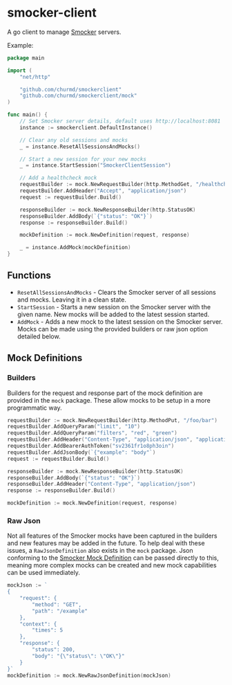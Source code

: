 # smocker-client

A go client to manage [Smocker](https://smocker.dev/) servers.

Example:

```go
package main

import (
	"net/http"

	"github.com/churmd/smockerclient"
	"github.com/churmd/smockerclient/mock"
)

func main() {
	// Set Smocker server details, default uses http://localhost:8081
	instance := smockerclient.DefaultInstance()

	// Clear any old sessions and mocks
	_ = instance.ResetAllSessionsAndMocks()

	// Start a new session for your new mocks
	_ = instance.StartSession("SmockerClientSession")

	// Add a healthcheck mock
	requestBuilder := mock.NewRequestBuilder(http.MethodGet, "/healthcheck")
	requestBuilder.AddHeader("Accept", "application/json")
	request := requestBuilder.Build()

	responseBuilder := mock.NewResponseBuilder(http.StatusOK)
	responseBuilder.AddBody(`{"status": "OK"}`)
	response := responseBuilder.Build()

	mockDefinition := mock.NewDefinition(request, response)

	_ = instance.AddMock(mockDefinition)
}
```

## Functions

* `ResetAllSessionsAndMocks` - Clears the Smocker server of all sessions and mocks. Leaving it in a clean state.
* `StartSession` - Starts a new session on the Smocker server with the given name. New mocks will be added to the latest
  session started.
* `AddMock` - Adds a new mock to the latest session on the Smocker server. Mocks can be made using the provided builders
  or raw json option detailed below.

## Mock Definitions

### Builders

Builders for the request and response part of the mock definition are provided in the `mock` package. These allow mocks
to be setup in a more programmatic way.

```go
requestBuilder := mock.NewRequestBuilder(http.MethodPut, "/foo/bar")
requestBuilder.AddQueryParam("limit", "10")
requestBuilder.AddQueryParam("filters", "red", "green")
requestBuilder.AddHeader("Content-Type", "application/json", "application/vnd.api+json")
requestBuilder.AddBearerAuthToken("sv2361fr1o8ph3oin")
requestBuilder.AddJsonBody(`{"example": "body"`)
request := requestBuilder.Build()

responseBuilder := mock.NewResponseBuilder(http.StatusOK)
responseBuilder.AddBody(`{"status": "OK"}`)
responseBuilder.AddHeader("Content-Type", "application/json")
response := responseBuilder.Build()

mockDefinition := mock.NewDefinition(request, response)
```

### Raw Json

Not all features of the Smocker mocks have been captured in the builders and new features may be added in the future. To
help deal with these issues, a `RawJsonDefinition` also exists in the `mock` package. Json conforming to
the [Smocker Mock Definition](https://smocker.dev/technical-documentation/mock-definition.html) can be passed directly
to this, meaning more complex mocks can be created and new mock capabilities can be used immediately.

```go
mockJson := `
{
    "request": {
        "method": "GET",
        "path": "/example"
    },
    "context": {
        "times": 5
    },
    "response": {
        "status": 200,
        "body": "{\"status\": \"OK\"}"
    }
}`
mockDefinition := mock.NewRawJsonDefinition(mockJson)
```